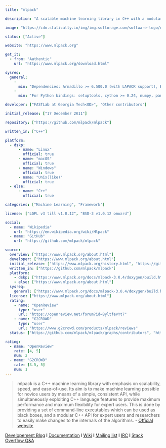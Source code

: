 ```yaml
---
title: "mlpack"

description: "A scalable machine learning library in C++ with a modular C++ API for expert users"

image: "https://cdn.statically.io/img/img.softorage.com/software-logo/mlpack.png?h=64"

status: ["Active"]

website: "https://www.mlpack.org"

get_it:
  - from: "Authentic"
    url: "https://www.mlpack.org/download.html"

sysreq:
  general:
    -
      min: "Dependencies: Armadillo >= 6.500.0 (with LAPACK support), Boost (math_c99, program_options, serialization, unit_test_framework, heap, spirit) >= 1.49"
    -
      min: "For Python bindings: setuptools, cython >= 0.24, numpy, pandas >= 0.15.0, pytest-runner"

developer: ["FASTLab at Georgia Tech<OD>", "Other contributors"]

initial_release: ["17 December 2011"]

repository: ["https://github.com/mlpack/mlpack"]

written_in: ["C++"]

platform:
  - dskp:
      - name: "Linux"
        official: true
      - name: "macOS"
        official: true
      - name: "Windows"
        official: true
      - name: "Unix(like)"
        official: true
  - else:
      - name: "C++"
        official: true

categories: ["Machine Learning", "Framework"]

license: ["LGPL v3 till v1.0.12", "BSD-3 v1.0.12 onward"]

social:
  - name: "Wikipedia"
    url: "https://en.wikipedia.org/wiki/Mlpack"
  - name: "GitHub"
    url: "https://github.com/mlpack/mlpack"

source:
  overview: ["https://www.mlpack.org/about.html"]
  developer: ["https://www.mlpack.org/about.html"]
  initial_release: ["https://www.mlpack.org/history.html", "https://github.com/mlpack/mlpack/releases/tag/mlpack-1.0.0"]
  written_in: ["https://github.com/mlpack/mlpack"]
  platform:
    - dskp: ["https://www.mlpack.org/docs/mlpack-3.0.4/doxygen/build.html"]
    - else: ["https://www.mlpack.org/about.html"]
  sysreq:
    general: ["https://www.mlpack.org/docs/mlpack-3.0.4/doxygen/build.html"]
  license: ["https://www.mlpack.org/about.html"]
  rating:
    - name: "OpenReview"
      type: "user"
      url: "https://openreview.net/forum?id=ByltfevYt7"
    - name: "G2CROWD"
      type: "user"
      url: "https://www.g2crowd.com/products/mlpack/reviews"
  status: ["https://github.com/mlpack/mlpack/graphs/contributors", "https://www.mlpack.org/gsocblog/"]

rating:
  - name: "OpenReview"
    rate: [4, 5]
    num: 2
  - name: "G2CROWD"
    rate: [3.5, 5]
    num: 1
---
```

  > mlpack is a C++ machine learning library with emphasis on scalability, speed, and ease-of-use. Its aim is to make machine learning possible for novice users by means of a simple, consistent API, while simultaneously exploiting C++ language features to provide maximum performance and maximum flexibility for expert users. This is done by providing a set of command-line executables which can be used as black boxes, and a modular C++ API for expert users and researchers to easily make changes to the internals of the algorithms.
  > \- [Official website](https://www.mlpack.org/about.html)
  
  [Developement Blog](https://www.mlpack.org/gsocblog/)  I  [Documentation](https://www.mlpack.org/docs.html)  I  [Wiki](https://github.com/mlpack/mlpack/wiki)  I  [Mailing list](http://lists.mlpack.org/mailman/listinfo/mlpack)  I  [IRC](https://webchat.freenode.net/?channels=mlpack)  I  [Stack Overflow Q&A](https://stackoverflow.com/questions/tagged/mlpack)
  

